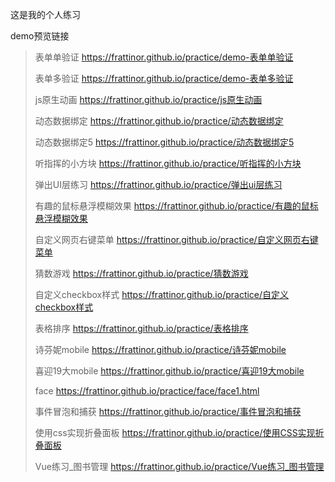 这是我的个人练习

demo预览链接

>表单单验证
>https://frattinor.github.io/practice/demo-表单单验证
>
>表单多验证
>https://frattinor.github.io/practice/demo-表单多验证
>
>js原生动画
>https://frattinor.github.io/practice/js原生动画
>
>动态数据绑定
>https://frattinor.github.io/practice/动态数据绑定
>
>动态数据绑定5
>https://frattinor.github.io/practice/动态数据绑定5
>
>听指挥的小方块
>https://frattinor.github.io/practice/听指挥的小方块
>
>弹出UI层练习
>https://frattinor.github.io/practice/弹出ui层练习
>
>有趣的鼠标悬浮模糊效果
>https://frattinor.github.io/practice/有趣的鼠标悬浮模糊效果
>
>自定义网页右键菜单
>https://frattinor.github.io/practice/自定义网页右键菜单
>
>猜数游戏
>https://frattinor.github.io/practice/猜数游戏
>
>自定义checkbox样式
>https://frattinor.github.io/practice/自定义checkbox样式
>
>表格排序
>https://frattinor.github.io/practice/表格排序
>
>诗芬妮mobile
>https://frattinor.github.io/practice/诗芬妮mobile
>
>喜迎19大mobile
>https://frattinor.github.io/practice/喜迎19大mobile
>
>face
>https://frattinor.github.io/practice/face/face1.html
>
>事件冒泡和捕获
>https://frattinor.github.io/practice/事件冒泡和捕获
>
>使用css实现折叠面板
>https://frattinor.github.io/practice/使用CSS实现折叠面板
>
>Vue练习_图书管理
>https://frattinor.github.io/practice/Vue练习_图书管理
>
>
